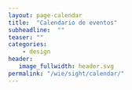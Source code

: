 ```yaml
---
layout: page-calendar
title:  "Calendario de eventos"
subheadline:  ""
teaser: ""
categories:
    - design
header:
   image_fullwidth: header.svg
permalink: "/wie/sight/calendar/"
---
```


<div id='calendar'></div>